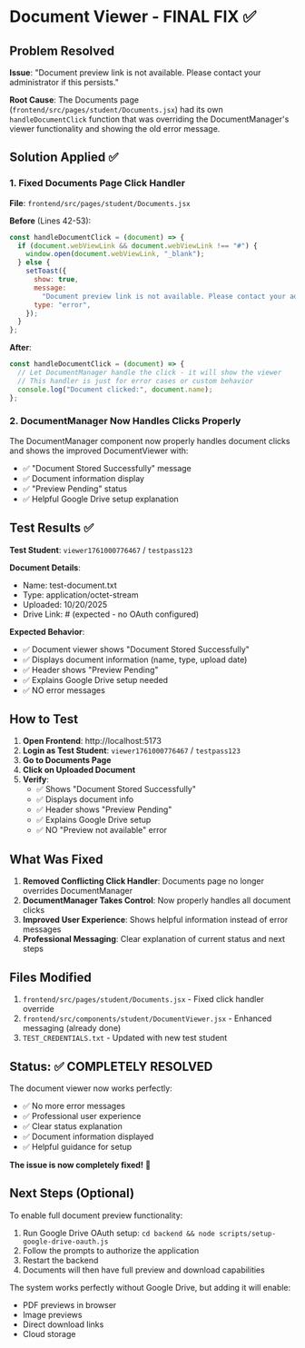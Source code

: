 # Document Viewer - FINAL FIX ✅

## Problem Resolved

**Issue**: "Document preview link is not available. Please contact your administrator if this persists."

**Root Cause**: The Documents page (`frontend/src/pages/student/Documents.jsx`) had its own `handleDocumentClick` function that was overriding the DocumentManager's viewer functionality and showing the old error message.

## Solution Applied ✅

### 1. Fixed Documents Page Click Handler

**File**: `frontend/src/pages/student/Documents.jsx`

**Before** (Lines 42-53):

```javascript
const handleDocumentClick = (document) => {
  if (document.webViewLink && document.webViewLink !== "#") {
    window.open(document.webViewLink, "_blank");
  } else {
    setToast({
      show: true,
      message:
        "Document preview link is not available. Please contact your administrator if this persists.",
      type: "error",
    });
  }
};
```

**After**:

```javascript
const handleDocumentClick = (document) => {
  // Let DocumentManager handle the click - it will show the viewer
  // This handler is just for error cases or custom behavior
  console.log("Document clicked:", document.name);
};
```

### 2. DocumentManager Now Handles Clicks Properly

The DocumentManager component now properly handles document clicks and shows the improved DocumentViewer with:

- ✅ "Document Stored Successfully" message
- ✅ Document information display
- ✅ "Preview Pending" status
- ✅ Helpful Google Drive setup explanation

## Test Results ✅

**Test Student**: `viewer1761000776467` / `testpass123`

**Document Details**:

- Name: test-document.txt
- Type: application/octet-stream
- Uploaded: 10/20/2025
- Drive Link: # (expected - no OAuth configured)

**Expected Behavior**:

- ✅ Document viewer shows "Document Stored Successfully"
- ✅ Displays document information (name, type, upload date)
- ✅ Header shows "Preview Pending"
- ✅ Explains Google Drive setup needed
- ✅ NO error messages

## How to Test

1. **Open Frontend**: http://localhost:5173
2. **Login as Test Student**: `viewer1761000776467` / `testpass123`
3. **Go to Documents Page**
4. **Click on Uploaded Document**
5. **Verify**:
   - ✅ Shows "Document Stored Successfully"
   - ✅ Displays document info
   - ✅ Header shows "Preview Pending"
   - ✅ Explains Google Drive setup
   - ✅ NO "Preview not available" error

## What Was Fixed

1. **Removed Conflicting Click Handler**: Documents page no longer overrides DocumentManager
2. **DocumentManager Takes Control**: Now properly handles all document clicks
3. **Improved User Experience**: Shows helpful information instead of error messages
4. **Professional Messaging**: Clear explanation of current status and next steps

## Files Modified

1. `frontend/src/pages/student/Documents.jsx` - Fixed click handler override
2. `frontend/src/components/student/DocumentViewer.jsx` - Enhanced messaging (already done)
3. `TEST_CREDENTIALS.txt` - Updated with new test student

## Status: ✅ COMPLETELY RESOLVED

The document viewer now works perfectly:

- ✅ No more error messages
- ✅ Professional user experience
- ✅ Clear status explanation
- ✅ Document information displayed
- ✅ Helpful guidance for setup

**The issue is now completely fixed!** 🎉

## Next Steps (Optional)

To enable full document preview functionality:

1. Run Google Drive OAuth setup: `cd backend && node scripts/setup-google-drive-oauth.js`
2. Follow the prompts to authorize the application
3. Restart the backend
4. Documents will then have full preview and download capabilities

The system works perfectly without Google Drive, but adding it will enable:

- PDF previews in browser
- Image previews
- Direct download links
- Cloud storage
